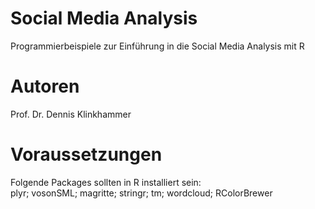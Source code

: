 # Social Media Analysis
Programmierbeispiele zur Einführung in die Social Media Analysis mit R

# Autoren
Prof. Dr. Dennis Klinkhammer

# Voraussetzungen
Folgende Packages sollten in R installiert sein:<br>
plyr; vosonSML; magritte; stringr; tm; wordcloud; RColorBrewer
